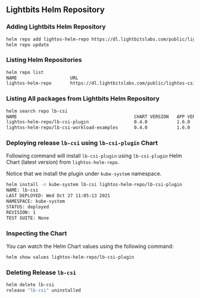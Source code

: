 <div style="page-break-after: always;"></div>

## Lightbits Helm Repository

### Adding Lightbits Helm Repository

```bash
helm repo add lightos-helm-repo https://dl.lightbitslabs.com/public/lightos-csi/helm/charts/
helm repo update
```

### Listing Helm Repositories

```bash
helm repo list
NAME                    URL                                                         
lightos-helm-repo       https://dl.lightbitslabs.com/public/lightos-csi/helm/charts/
```

### Listing All packages from Lightbits Helm Repository

```bash
helm search repo lb-csi
NAME                                            CHART VERSION   APP VERSION     DESCRIPTION
lightos-helm-repo/lb-csi-plugin                 0.4.0           1.6.0           Helm Chart for LightOS CSI Plugin.
lightos-helm-repo/lb-csi-workload-examples      0.4.0           1.6.0           Helm Chart for LightOS CSI Workload Examples.
```

### Deploying release `lb-csi` using `lb-csi-plugin` Chart

Following command will install `lb-csi-plugin` using `lb-csi-plugin` Helm Chart (latest version) from `lightos-helm-repo`.

Notice that we install the plugin under `kube-system` namespace.

```bash
helm install -n kube-system lb-csi lightos-helm-repo/lb-csi-plugin
NAME: lb-csi
LAST DEPLOYED: Wed Oct 27 11:05:13 2021
NAMESPACE: kube-system
STATUS: deployed
REVISION: 1
TEST SUITE: None
```

### Inspecting the Chart

You can watch the Helm Chart values using the following command:

```bash
helm show values lightos-helm-repo/lb-csi-plugin 
```

### Deleting Release `lb-csi`

```bash
helm delete lb-csi 
release "lb-csi" uninstalled
```


